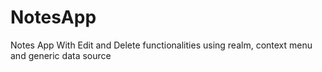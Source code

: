 # NotesApp
 Notes App With Edit and Delete functionalities using realm, context menu and generic data source
